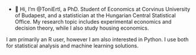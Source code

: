 - 👋 Hi, I’m @ToniErtl, a PhD. Student of Economics at Corvinus University of Budapest, and a statistician at the Hungarian Central Statistical Office.
My research topic includes experimental economics and decision theory, while I also study housing economics.

I am primarily an R user, however I am also interested in Python. I use both for statistical analysis and machine learning solutions.
